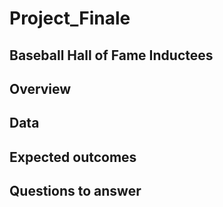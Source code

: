 # Project_Finale

## Baseball Hall of Fame Inductees

## Overview

## Data

## Expected outcomes

## Questions to answer


